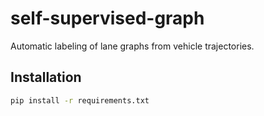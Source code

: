 # self-supervised-graph


Automatic labeling of lane graphs from vehicle trajectories.


## Installation

```bash
pip install -r requirements.txt
```

